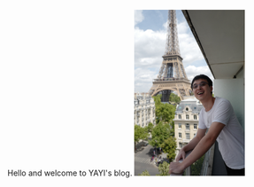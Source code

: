 Hello and welcome to YAYI's blog. 
<img src="images/yayi.png" width="200" styles="padding-left=20px">





